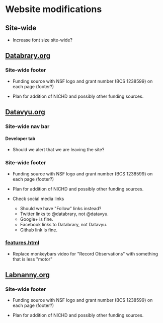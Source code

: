 # Website modifications

## Site-wide

- Increase font size site-wide?

## [Databrary.org](http://databrary.org)

### Site-wide footer

- Funding source with NSF logo and grant number (BCS 1238599) on each page (footer?)

- Plan for addition of NICHD and possibly other funding sources.


## [Datavyu.org](http://datavyu.org)

### Site-wide nav bar

#### Developer tab

- Should we alert that we are leaving the site?

### Site-wide footer

- Funding source with NSF logo and grant number (BCS 1238599) on each page (footer?)

- Plan for addition of NICHD and possibly other funding sources.

- Check social media links

	- Should we have "Follow" links instead?
	- Twitter links to @databrary, not @datavyu.
	- Google+ is fine.
	- Facebook links to Databrary, not Datavyu.
	- Github link is fine.

### [features.html](http://datavyu.org/features.html)

- Replace monkeybars video for "Record Observations" with something that is less "motor"



## [Labnanny.org](http://labnanny.org)

### Site-wide footer

- Funding source with NSF logo and grant number (BCS 1238599) on each page (footer?)

- Plan for addition of NICHD and possibly other funding sources.

